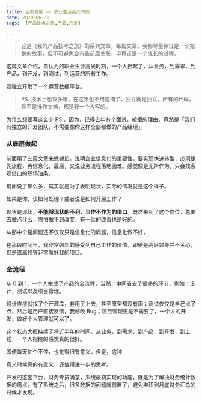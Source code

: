 ```yaml
---
title: 全面发展 —— 职业生涯高光时刻
date: 2020-06-30
tags:  [产品技术之旅,产品,开发]

---
```


> 这是《我的产品技术之旅》的系列文章，每篇文章，我都尽量保证是一个完整的故事，但不可避免会有些前后关联，毕竟这是一个成长的过程。

这篇文章介绍，自认为的职业生涯高光时刻，一个人担起了，从业务，到需求，到产品，到开发，到测试，到运营的所有工作。

我独立开发了一个运营数据平台。

> PS. 技术上也没多难，在这里也不用遮掩了，独立就是独立，所有的代码，甚至是操作文档，都是我一个人写的。

为什么想要写这么个 PS.，因为，记得去年有个面试，被拒的理由，竟然是「我们有独立的开发团队，不需要像你这样全部都做的产品经理」。

### 从底层做起

前面用了三篇文章来做铺垫，说明企业信息化的重要性，要实现快速转型，必须是先流程，再信息化，最后，又说业务流程落地困难。感觉像是无所作为，只会找客观借口的职场油条。

前面说了那么多，其实就是为了表明现状，实际的情况就是这个样子。

如果是你，该如何处理？或者说是如何开展工作？

现状是现状，**不能将现状的不利，当作不作为的借口**。既然来到了这个岗位，总要去做点什么，哪怕做不到改变，有一丝的改善也是好的。


从那中个是问题还不仅仅只是信息化的问题，信息化做不好，

在那段时间里，我非常强烈的感受到自己工作的价值，即便是高层领导并不关心，但是直属领导非常看好我的项目。

### 全流程

从 0 到 1，一个人完成了产品的全流程，当然，中间省去了很多的环节，例如：设计，测试以及项目管理。

设计直接就找了个开源库，套用了上去，甚至原型都没有画；测试仅仅是自己点了点，然后是用户直接反馈，我修改 Bug；项目管理更是不需要了，一个人的开发，做好个人管理就可以了。

这个状态大概持续了将近半年的时间，从业务，到需求，到产品，到开发，到上线，一个人把控的感觉真的很好。

即便每天忙个不停，也觉得很有意义。但是，这种

意义时候真的有意义，还值得进一步的思考。

开发的这套平台，财务专员满意，系统最初实现的功能，就是为了解决财务统计数据的痛点。有了系统之后，很多数据的问题就前置了，避免堆积到月底财务汇总的时候才发现。

